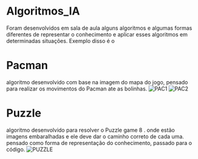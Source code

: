 # Algoritmos_IA
Foram desenvolvidos em sala de aula alguns algoritmos e algumas formas diferentes de representar o conhecimento e aplicar esses algoritmos em determinadas situações.
Exemplo disso é o 
# Pacman 
algoritmo desenvolvido com base na imagem do mapa do jogo, pensado para realizar os movimentos do Pacman ate as bolinhas.
![PAC1](https://github.com/olucasz/Algoritmos_IA/assets/96064859/7208938a-ffd2-419d-8979-fb04c0570a89)
![PAC2](https://github.com/olucasz/Algoritmos_IA/assets/96064859/dd2df8b8-0144-4393-a354-70c308cb260b)
# Puzzle
algoritmo desenvolvido para resolver o Puzzle game 8 . onde estão imagens embaralhadas e ele deve dar o caminho correto de cada uma.
pensado como forma de representação do conhecimento, passado para o código.
![PUZZLE](https://github.com/olucasz/Algoritmos_IA/assets/96064859/50ed5281-2814-49e5-add8-ac7cf9f3a950)
